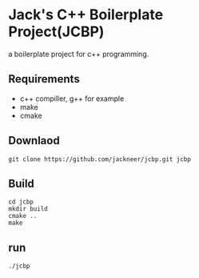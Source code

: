 # Jack's C++ Boilerplate Project(JCBP)

a boilerplate project for c++ programming.

## Requirements

* c++ compiller, g++ for example
* make
* cmake

## Downlaod

```
git clone https://github.com/jackneer/jcbp.git jcbp
```

## Build

```
cd jcbp
mkdir build
cmake ..
make
```

## run
```
./jcbp
```